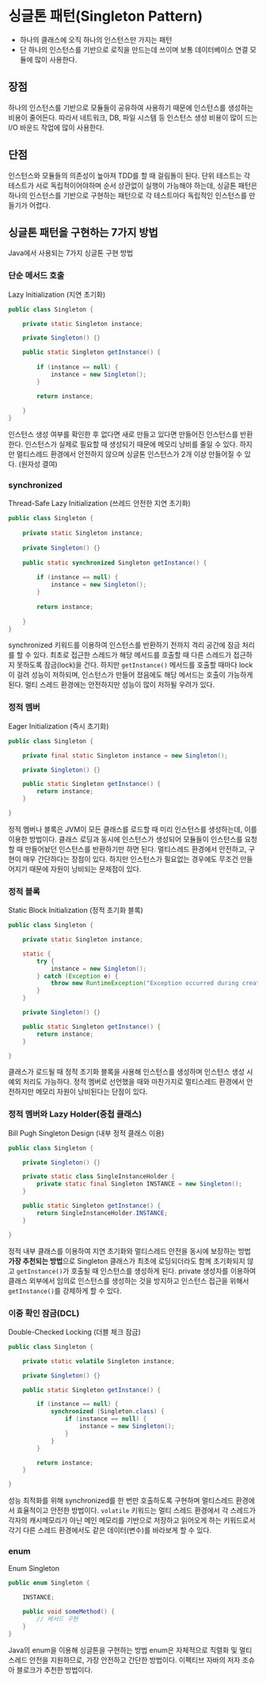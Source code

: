 # 싱글톤 패턴(Singleton Pattern)

- 하나의 클래스에 오직 하나의 인스턴스만 가지는 패턴
- 단 하나의 인스턴스를 기반으로 로직을 만드는데 쓰이며 보통 데이터베이스 연결 모듈에 많이 사용한다.

## 장점

하나의 인스턴스를 기반으로 모듈들이 공유하여 사용하기 때문에 인스턴스를 생성하는 비용이 줄어든다. 따라서 네트워크, DB, 파일 시스템 등 인스턴스 생성 비용이 많이 드는 I/O 바운드 작업에 많이 사용한다.

## 단점

인스턴스와 모듈들의 의존성이 높아져 TDD를 할 때 걸림돌이 된다. 단위 테스트는 각 테스트가 서로 독립적이어야하며 순서 상관없이 실행이 가능해야 하는데, 싱글톤 패턴은 하나의 인스턴스를 기반으로 구현하는 패턴으로 각 테스트마다 독립적인 인스턴스를 만들기가 어렵다.

## 싱글톤 패턴을 구현하는 7가지 방법

Java에서 사용되는 7가지 싱글톤 구현 방법

### 단순 메서드 호출 

Lazy Initialization (지연 초기화)

```java
public class Singleton {

    private static Singleton instance;

    private Singleton() {}

    public static Singleton getInstance() {
        
        if (instance == null) {
            instance = new Singleton();
        }

        return instance;
    
    }
}
```

인스턴스 생성 여부를 확인한 후 없다면 새로 만들고 있다면 만들어진 인스턴스를 반환한다. 
인스턴스가 실제로 필요할 때 생성되기 때문에 메모리 낭비를 줄일 수 있다. 
하지만 멀티스레드 환경에서 안전하지 않으며 싱글톤 인스턴스가 2개 이상 만들어질 수 있다. (원자성 결여)

### synchronized

Thread-Safe Lazy Initialization (쓰레드 안전한 지연 초기화)

```java
public class Singleton {
    
    private static Singleton instance;
    
    private Singleton() {}
    
    public static synchronized Singleton getInstance() { 
        
        if (instance == null) {
            instance = new Singleton(); 
        }
        
        return instance; 
    
    }
}
```

synchronized 키워드를 이용하여 인스턴스를 반환하기 전까지 격리 공간에 잠금 처리를 할 수 있다.
최초로 접근한 스레드가 해당 메서드를 호출할 때 다른 스레드가 접근하지 못하도록 잠금(lock)을 건다.
하지만 `getInstance()` 메서드를 호출할 때마다 lock이 걸려 성능이 저하되며, 인스턴스가 만들어 졌음에도 해당 메서드는 호출이 가능하게 된다.
멀티 스레드 환경에는 안전하지만 성능이 많이 저하될 우려가 있다.

### 정적 멤버

Eager Initialization (즉시 초기화)

```java
public class Singleton {

    private final static Singleton instance = new Singleton();

    private Singleton() {}

    public static Singleton getInstance() {
        return instance;
    }

}
```

정적 멤버나 블록은 JVM이 모든 클래스를 로드할 때 미리 인스턴스를 생성하는데, 이를 이용한 방법이다. 
클래스 로딩과 동시에 인스턴스가 생성되어 모듈들이 인스턴스를 요청할 때 만들어놨던 인스턴스를 반환하기만 하면 된다.
멀티스레드 환경에서 안전하고, 구현이 매우 간단하다는 장점이 있다.
하지만 인스턴스가 필요없는 경우에도 무조건 만들어지기 때문에 자원이 낭비되는 문제점이 있다.

### 정적 블록

Static Block Initialization (정적 초기화 블록)

```java
public class Singleton {

    private static Singleton instance;

    static {
        try {
            instance = new Singleton();
        } catch (Exception e) {
            throw new RuntimeException("Exception occurred during creating Singleton instance.");
        }
    }

    private Singleton() {}

    public static Singleton getInstance() {
        return instance;
    }

}
```

클래스가 로드될 때 정적 초기화 블록을 사용해 인스턴스를 생성하며 인스턴스 생성 시 예외 처리도 가능하다.
정적 멤버로 선언했을 때와 마찬가지로 멀티스레드 환경에서 안전하지만 메모리 자원이 낭비된다는 단점이 있다.

### 정적 멤버와 Lazy Holder(중첩 클래스)

Bill Pugh Singleton Design (내부 정적 클래스 이용)

```java
public class Singleton {

    private Singleton() {}

    private static class SingleInstanceHolder {
        private static final Singleton INSTANCE = new Singleton();
    }

    public static Singleton getInstance() {
        return SingleInstanceHolder.INSTANCE;
    }

}
```

정적 내부 클래스를 이용하여 지연 초기화와 멀티스레드 안전을 동시에 보장하는 방법
**가장 추천되는 방법**으로 Singleton 클래스가 최초에 로딩되더라도 함께 초기화되지 않고 `getInstance()`가 호출될 때 인스턴스를 생성하게 된다.
private 생성자를 이용하여 클래스 외부에서 임의로 인스턴스를 생성하는 것을 방지하고 인스턴스 접근을 위해서 `getInstance()`를 강제하게 할 수 있다.

### 이중 확인 잠금(DCL)

Double-Checked Locking (더블 체크 잠금)

```java
public class Singleton {

    private static volatile Singleton instance;

    private Singleton() {}

    public static Singleton getInstance() {

        if (instance == null) {
            synchronized (Singleton.class) {
                if (instance == null) {
                    instance = new Singleton();
                }
            }
        }

        return instance;
    }

}

```

성능 최적화를 위해 synchronized를 한 번만 호출하도록 구현하며 멀티스레드 환경에서 효율적이고 안전한 방법이다.
`volatile` 키워드는 멀티 스레드 환경에서 각 스레드가 각자의 캐시메모리가 아닌 메인 메모리를 기반으로 저장하고 읽어오게 하는 키워드로서 각기 다른 스레드 환경에서도 같은 데이터(변수)를 바라보게 할 수 있다.

### enum

Enum Singleton

```java
public enum Singleton {

    INSTANCE;

    public void someMethod() {
        // 메서드 구현
    }
}
```

Java의 enum을 이용해 싱글톤을 구현하는 방법
enum은 자체적으로 직렬화 및 멀티스레드 안전을 지원하므로, 가장 안전하고 간단한 방법이다.
이펙티브 자바의 저자 조슈아 블로크가 추천한 방법이다.